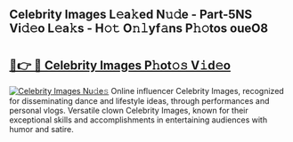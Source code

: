 ## Celebrity Images L𝚎a𝚔ed N𝚞𝚍e - Part-5NS Vi𝚍𝚎o L𝚎a𝚔s - H𝚘𝚝 O𝚗𝚕yf𝚊ns P𝚑𝚘tos oueO8

# <h2><a href="http://kfedta3.oniu.top/?m=Celebrity+Images">🔗👉 🔴 Celebrity Images P𝚑ot𝚘𝚜 V𝚒d𝚎o</a></h2>

[![Celebrity Images Nu𝚍e𝚜](https://i.imgur.com/0qMVB7G.gif)](http://kfedta3.oniu.top/?m=Celebrity+Images)
Online influencer Celebrity Images, recognized for disseminating dance and lifestyle ideas, through performances and personal vlogs. Versatile clown Celebrity Images, known for their exceptional skills and accomplishments in entertaining audiences with humor and satire.  
